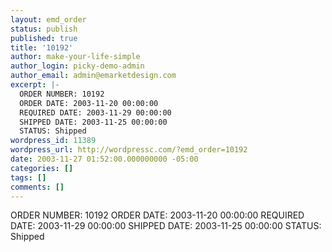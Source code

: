 ```yaml
---
layout: emd_order
status: publish
published: true
title: '10192'
author: make-your-life-simple
author_login: picky-demo-admin
author_email: admin@emarketdesign.com
excerpt: |-
  ORDER NUMBER: 10192
  ORDER DATE: 2003-11-20 00:00:00
  REQUIRED DATE: 2003-11-29 00:00:00
  SHIPPED DATE: 2003-11-25 00:00:00
  STATUS: Shipped
wordpress_id: 11389
wordpress_url: http://wordpressc.com/?emd_order=10192
date: 2003-11-27 01:52:00.000000000 -05:00
categories: []
tags: []
comments: []
---
```

ORDER NUMBER: 10192
ORDER DATE: 2003-11-20 00:00:00
REQUIRED DATE: 2003-11-29 00:00:00
SHIPPED DATE: 2003-11-25 00:00:00
STATUS: Shipped

